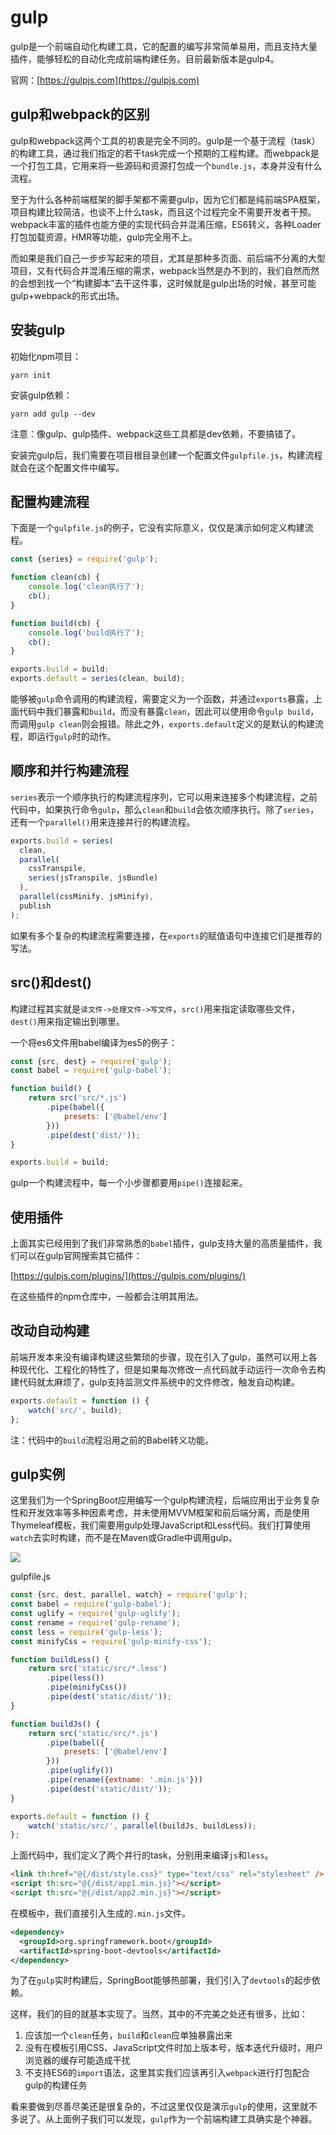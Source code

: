 # gulp

gulp是一个前端自动化构建工具，它的配置的编写非常简单易用，而且支持大量插件，能够轻松的自动化完成前端构建任务。目前最新版本是gulp4。

官网：[https://gulpjs.com](https://gulpjs.com)

## gulp和webpack的区别

gulp和webpack这两个工具的初衷是完全不同的。gulp是一个基于流程（task）的构建工具，通过我们指定的若干task完成一个预期的工程构建。而webpack是一个打包工具，它用来将一些源码和资源打包成一个`bundle.js`，本身并没有什么流程。

至于为什么各种前端框架的脚手架都不需要gulp，因为它们都是纯前端SPA框架，项目构建比较简洁，也谈不上什么task，而且这个过程完全不需要开发者干预。webpack丰富的插件也能方便的实现代码合并混淆压缩，ES6转义，各种Loader打包加载资源，HMR等功能，gulp完全用不上。

而如果是我们自己一步步写起来的项目，尤其是那种多页面、前后端不分离的大型项目，又有代码合并混淆压缩的需求，webpack当然是办不到的，我们自然而然的会想到找一个“构建脚本”去干这件事，这时候就是gulp出场的时候，甚至可能gulp+webpack的形式出场。

## 安装gulp

初始化npm项目：
```
yarn init
```

安装gulp依赖：
```
yarn add gulp --dev
```

注意：像gulp、gulp插件、webpack这些工具都是dev依赖，不要搞错了。

安装完gulp后，我们需要在项目根目录创建一个配置文件`gulpfile.js`，构建流程就会在这个配置文件中编写。

## 配置构建流程

下面是一个`gulpfile.js`的例子，它没有实际意义，仅仅是演示如何定义构建流程。

```javascript
const {series} = require('gulp');

function clean(cb) {
    console.log('clean执行了');
    cb();
}

function build(cb) {
    console.log('build执行了');
    cb();
}

exports.build = build;
exports.default = series(clean, build);
```

能够被`gulp`命令调用的构建流程，需要定义为一个函数，并通过`exports`暴露，上面代码中我们暴露和`build`，而没有暴露`clean`，因此可以使用命令`gulp build`，而调用`gulp clean`则会报错。除此之外，`exports.default`定义的是默认的构建流程，即运行`gulp`时的动作。

## 顺序和并行构建流程

`series`表示一个顺序执行的构建流程序列，它可以用来连接多个构建流程，之前代码中，如果执行命令`gulp`，那么`clean`和`build`会依次顺序执行。除了`series`，还有一个`parallel()`用来连接并行的构建流程。

```javascript
exports.build = series(
  clean,
  parallel(
    cssTranspile,
    series(jsTranspile, jsBundle)
  ),
  parallel(cssMinify, jsMinify),
  publish
);
```

如果有多个复杂的构建流程需要连接，在`exports`的赋值语句中连接它们是推荐的写法。

## src()和dest()

构建过程其实就是`读文件->处理文件->写文件`，`src()`用来指定读取哪些文件，`dest()`用来指定输出到哪里。

一个将es6文件用babel编译为es5的例子：
```javascript
const {src, dest} = require('gulp');
const babel = require('gulp-babel');

function build() {
    return src('src/*.js')
        .pipe(babel({
            presets: ['@babel/env']
        }))
        .pipe(dest('dist/'));
}

exports.build = build;
```

gulp一个构建流程中，每一个小步骤都要用`pipe()`连接起来。

## 使用插件

上面其实已经用到了我们非常熟悉的`babel`插件，gulp支持大量的高质量插件，我们可以在gulp官网搜索其它插件：

[https://gulpjs.com/plugins/](https://gulpjs.com/plugins/)

在这些插件的npm仓库中，一般都会注明其用法。

## 改动自动构建

前端开发本来没有编译构建这些繁琐的步骤，现在引入了gulp，虽然可以用上各种现代化、工程化的特性了，但是如果每次修改一点代码就手动运行一次命令去构建代码就太麻烦了，gulp支持监测文件系统中的文件修改，触发自动构建。

```javascript
exports.default = function () {
    watch('src/', build);
};
```

注：代码中的`build`流程沿用之前的Babel转义功能。

## gulp实例

这里我们为一个SpringBoot应用编写一个gulp构建流程，后端应用出于业务复杂性和开发效率等多种因素考虑，并未使用MVVM框架和前后端分离，而是使用Thymeleaf模板，我们需要用gulp处理JavaScript和Less代码。我们打算使用`watch`去实时构建，而不是在Maven或Gradle中调用gulp。

![](res/1.png)

gulpfile.js
```javascript
const {src, dest, parallel, watch} = require('gulp');
const babel = require('gulp-babel');
const uglify = require('gulp-uglify');
const rename = require('gulp-rename');
const less = require('gulp-less');
const minifyCss = require('gulp-minify-css');

function buildLess() {
    return src('static/src/*.less')
        .pipe(less())
        .pipe(minifyCss())
        .pipe(dest('static/dist/'));
}

function buildJs() {
    return src('static/src/*.js')
        .pipe(babel({
            presets: ['@babel/env']
        }))
        .pipe(uglify())
        .pipe(rename({extname: '.min.js'}))
        .pipe(dest('static/dist/'));
}

exports.default = function () {
    watch('static/src/', parallel(buildJs, buildLess));
};
```

上面代码中，我们定义了两个并行的task，分别用来编译`js`和`less`。

```html
<link th:href="@{/dist/style.css}" type="text/css" rel="stylesheet" />
<script th:src="@{/dist/app1.min.js}"></script>
<script th:src="@{/dist/app2.min.js}"></script>
```

在模板中，我们直接引入生成的`.min.js`文件。

```xml
<dependency>
  <groupId>org.springframework.boot</groupId>
  <artifactId>spring-boot-devtools</artifactId>
</dependency>
```

为了在`gulp`实时构建后，SpringBoot能够热部署，我们引入了`devtools`的起步依赖。

这样，我们的目的就基本实现了。当然，其中的不完美之处还有很多，比如：

1. 应该加一个`clean`任务，`build`和`clean`应单独暴露出来
2. 没有在模板引用CSS、JavaScript文件时加上版本号，版本迭代升级时，用户浏览器的缓存可能造成干扰
3. 不支持ES6的`import`语法，这里其实我们应该再引入`webpack`进行打包配合gulp的构建任务

看来要做到尽善尽美还是很复杂的，不过这里仅仅是演示`gulp`的使用，这里就不多说了。从上面例子我们可以发现，`gulp`作为一个前端构建工具确实是个神器。

